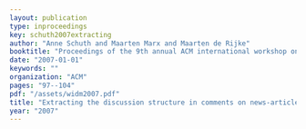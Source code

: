 ```yaml
---
layout: publication
type: inproceedings
key: schuth2007extracting
author: "Anne Schuth and Maarten Marx and Maarten de Rijke"
booktitle: "Proceedings of the 9th annual ACM international workshop on Web information and data management"
date: "2007-01-01"
keywords: ""
organization: "ACM"
pages: "97--104"
pdf: "/assets/widm2007.pdf"
title: "Extracting the discussion structure in comments on news-articles"
year: "2007"
---
```

